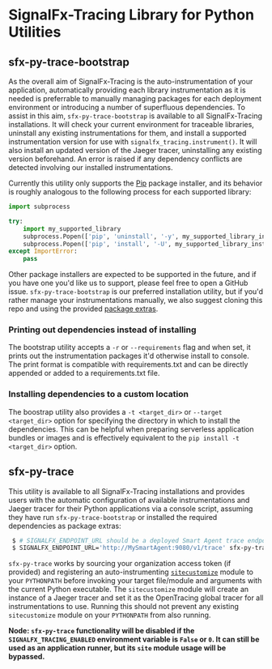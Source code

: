 # SignalFx-Tracing Library for Python Utilities

## sfx-py-trace-bootstrap

As the overall aim of SignalFx-Tracing is the auto-instrumentation of your application, automatically providing each
library instrumentation as it is needed is preferrable to manually managing packages for each deployment
environment or introducing a number of superfluous dependencies.  To assist in this aim, `sfx-py-trace-bootstrap` is
available to all SignalFx-Tracing installations.  It will check your current environment for traceable libraries,
uninstall any existing instrumentations for them, and install a supported instrumentation version for use with
`signalfx_tracing.instrument()`.  It will also install an updated version of the Jaeger tracer, uninstalling any
existing version beforehand.  An error is raised if any dependency conflicts are detected involving our installed
instrumentations.

Currently this utility only supports the [Pip](https://pip.pypa.io/en/stable/) package installer, and its behavior is
roughly analogous to the following process for each supported library:

```python
import subprocess

try:
    import my_supported_library
    subprocess.Popen(['pip', 'uninstall', '-y', my_supported_library_instrumentation])
    subprocess.Popen(['pip', 'install', '-U', my_supported_library_instrumentation])
except ImportError:
    pass
```

Other package installers are expected to be supported in the future, and if you have one you'd like us to support,
please feel free to open a GitHub issue.  `sfx-py-trace-bootstrap` is our preferred installation utility, but if you'd
rather manage your instrumentations manually, we also suggest cloning this repo and using the provided
[package extras](../README.md#library-and-instrumentors).

### Printing out dependencies instead of installing

The bootstrap utility accepts a `-r` or `--requirements` flag and when set, it prints out the instrumentation packages
it'd otherwise install to console. The print format is compatible with requirements.txt and can be directly appended or
added to a requirements.txt file. 

### Installing dependencies to a custom location

The boostrap utility also provides a `-t <target_dir>` or `--target <target_dir>` option for specifying the directory in which to install the dependencies.  This can be helpful when preparing serverless application bundles or images and is effectively equivalent to the `pip install -t <target_dir>` option.

## sfx-py-trace

This utility is available to all SignalFx-Tracing installations and provides users with the automatic configuration of
available instrumentations and Jaeger tracer for their Python applications via a console script, assuming they have
run `sfx-py-trace-bootstrap` or installed the required dependencies as package extras:

```sh
 $ # SIGNALFX_ENDPOINT_URL should be a deployed Smart Agent trace endpoint (http://localhost:9080/v1/trace) by default
 $ SIGNALFX_ENDPOINT_URL='http://MySmartAgent:9080/v1/trace' sfx-py-trace my_application.py --app_arg_one --app_arg_two
```

`sfx-py-trace` works by sourcing your organization access token (if provided) and registering an auto-instrumenting
[`sitecustomize`](https://docs.python.org/3.6/library/site.html) module to your `PYTHONPATH` before invoking your
target file/module and arguments with the current Python executable.  The `sitecustomize` module will create an instance
of a Jaeger tracer and set it as the OpenTracing global tracer for all instrumentations to use.  Running this should not
prevent any existing `sitecustomize` module on your `PYTHONPATH` from also running.

**Node: `sfx-py-trace` functionality will be disabled if the `SIGNALFX_TRACING_ENABLED` environment variable is `False`
or `0`.  It can still be used as an application runner, but its `site` module usage will be bypassed.**
